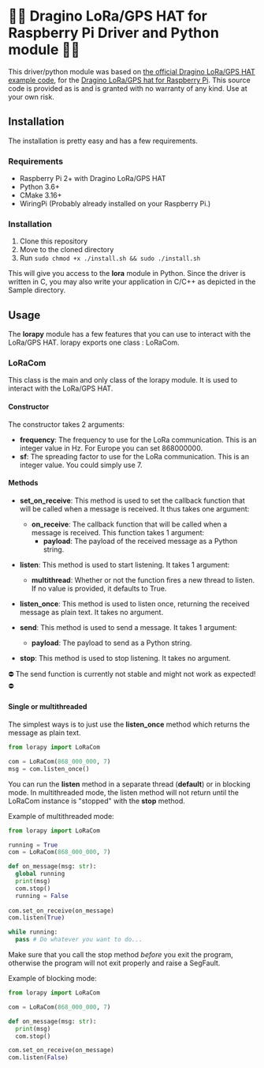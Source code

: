 # 👨‍💻 Dragino LoRa/GPS HAT for Raspberry Pi Driver and Python module 👨‍💻
This driver/python module was based on [the official Dragino LoRa/GPS HAT example code](https://github.com/dragino/rpi-lora-tranceiver), for the [Dragino LoRa/GPS hat for Raspberry Pi](https://www.dragino.com/products/lora/item/106-lora-gps-hat.html).
This source code is provided as is and is granted with no warranty of any kind. Use at your own risk.

## Installation
The installation is pretty easy and has a few requirements.

### Requirements
* Raspberry Pi 2+ with Dragino LoRa/GPS HAT
* Python 3.6+
* CMake 3.16+
* WiringPi (Probably already installed on your Raspberry Pi.)

### Installation
1. Clone this repository
2. Move to the cloned directory
3. Run `sudo chmod +x ./install.sh && sudo ./install.sh`

This will give you access to the **lora** module in Python. Since the driver is written in C, you may also write your application in C/C++ as depicted in the Sample directory.

## Usage
The **lorapy** module has a few features that you can use to interact with the LoRa/GPS HAT. lorapy exports one class : LoRaCom.

### LoRaCom
This class is the main and only class of the lorapy module. It is used to interact with the LoRa/GPS HAT.

#### Constructor
The constructor takes 2 arguments:
* **frequency**: The frequency to use for the LoRa communication. This is an integer value in Hz. For Europe you can set 868000000.
* **sf**: The spreading factor to use for the LoRa communication. This is an integer value. You could simply use 7.

#### Methods
* **set_on_receive**: This method is used to set the callback function that will be called when a message is received. It thus takes one argument:
  * **on_receive**: The callback function that will be called when a message is received. This function takes 1 argument:
    * **payload**: The payload of the received message as a Python string.

* **listen**: This method is used to start listening. It takes 1 argument:
  * **multithread**: Whether or not the function fires a new thread to listen. If no value is provided, it defaults to True.

* **listen_once**: This method is used to listen once, returning the received message as plain text. It takes no argument.

* **send**: This method is used to send a message. It takes 1 argument:
  * **payload**: The payload to send as a Python string.

* **stop**: This method is used to stop listening. It takes no argument.

⛔ The send function is currently not stable and might not work as expected! ⛔

#### Single or multithreaded
The simplest ways is to just use the **listen_once** method which returns the message as plain text.
```python
from lorapy import LoRaCom

com = LoRaCom(868_000_000, 7)
msg = com.listen_once()
```


You can run the **listen** method in a separate thread (**default**) or in blocking mode.
In multithreaded mode, the listen method will not return until the LoRaCom instance is "stopped" with the **stop** method.

Example of multithreaded mode:
```python
from lorapy import LoRaCom

running = True
com = LoRaCom(868_000_000, 7)

def on_message(msg: str):
  global running
  print(msg)
  com.stop()
  running = False
  
com.set_on_receive(on_message)
com.listen(True)

while running:
  pass # Do whatever you want to do...
```

Make sure that you call the stop method *before* you exit the program, otherwise the program will not exit properly and raise a SegFault.

Example of blocking mode:
```python
from lorapy import LoRaCom

com = LoRaCom(868_000_000, 7)

def on_message(msg: str):
  print(msg)
  com.stop()

com.set_on_receive(on_message)
com.listen(False)
```